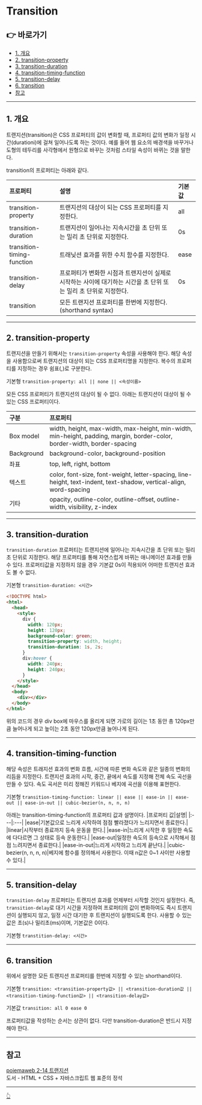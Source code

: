 # Transition

## 👉 바로가기

- [1. 개요](#1-개요)
- [2. transition-property](#2-transition-property)
- [3. transition-duration](#3-transition-duration)
- [4. transition-timing-function](#4-transition-timing-function)
- [5. transition-delay](#5-transition-delay)
- [6. transition](#6-transition)
- [참고](#참고)

---

## 1. 개요

트랜지션(transition)은 CSS 프로퍼티의 값이 변화할 때, 프로퍼티 값의 변화가 일정 시간(durationi)에 걸쳐 일어나도록 하는 것이다. 예를 들어 웹 요소의 배경색을 바꾸거나 도형의 테두리를 사각형에서 원형으로 바꾸는 것처럼 스타일 속성이 바뀌는 것을 말한다.

transition의 프로퍼티는 아래와 같다.

| 프로퍼티                   | 설명                                                                                                             | 기본값 |
| :------------------------- | :--------------------------------------------------------------------------------------------------------------- | :----- |
| transition-property        | 트랜지션의 대상이 되는 CSS 프로퍼티를 지정한다.                                                                  | all    |
| transition-duration        | 트랜지션이 일어나는 지속시간을 초 단위 또는 밀리 초 단위로 지정한다.                                             | 0s     |
| transition-timing-function | 트래닞션 효과를 위한 수치 함수를 지정한다.                                                                       | ease   |
| transition-delay           | 프로퍼티가 변화한 시점과 트랜지션이 실제로 시작하는 사이에 대기하는 시간을 초 단위 또는 밀리 초 단위로 지정한다. | 0s     |
| transition                 | 모든 트랜지션 프로퍼티를 한번에 지정한다.(shorthand syntax)                                                      |        |

---

## 2. transition-property

트랜지션을 만들기 위해서는 `transition-property` 속성을 사용해야 한다. 해당 속성을 사용함으로써 트랜지션의 대상이 되는 CSS 프로퍼티명을 지정한다. 복수의 프로퍼티를 지정하는 경우 쉼표(,)로 구분한다.

기본형 `transition-property: all || none || <속성이름>`

모든 CSS 프로퍼티가 트랜지션의 대상이 될 수 없다. 아래는 트랜지션이 대상이 될 수 있는 CSS 프로퍼티이다.

| 구분       | 프로퍼티                                                                                                                 |
| :--------- | :----------------------------------------------------------------------------------------------------------------------- |
| Box model  | width, height, max-width, max-height, min-width, min-height, padding, margin, border-color, border-width, border-spacing |
| Background | background-color, background-position                                                                                    |
| 좌표       | top, left, right, bottom                                                                                                 |
| 텍스트     | color, font-size, font-weight, letter-spacing, line-height, text-indent, text-shadow, vertical-align, word-spacing       |
| 기타       | opacity, outline-color, outline-offset, outline-width, visibility, z-index                                               |

---

## 3. transition-duration

`transition-duration` 프로퍼티는 트랜지션에 일어나는 지속시간을 초 단위 또는 밀리 초 단위로 지정한다. 해당 프로퍼티를 통해 자연스럽게 바뀌는 애니메이션 효과를 만들 수 있다. 프로퍼티값을 지정하지 않을 경우 기본값 0s이 적용되어 어떠한 트랜지션 효과도 볼 수 없다.

기본형 `transition-duration: <시간>`

```html
<!DOCTYPE html>
<html>
  <head>
    <style>
      div {
        width: 120px;
        height: 120px;
        background-color: green;
        transition-property: width, height;
        transition-duration: 1s, 2s;
      }
      div:hover {
        width: 240px;
        height: 240px;
      }
    </style>
  </head>
  <body>
    <div></div>
  </body>
</html>
```

위의 코드의 경우 div box에 마우스를 올리게 되면 가로의 길이는 1초 동안 총 120px만큼 늘어나게 되고 높이는 2초 동안 120px만큼 늘어나게 된다.

---

## 4. transition-timing-function

해당 속성은 트래지션 효과의 변화 흐름, 시간에 따른 변화 속도와 같은 일종의 변화의 리듬을 지정한다. 트랜지션 효과의 시작, 중간, 끝에서 속도를 지정해 전체 속도 곡선을 만들 수 있다. 속도 곡서은 미리 정해진 키워드나 베지에 곡선을 이용해 표현한다.

기본형 `transition-timing-function: linear || ease || ease-in || ease-out || ease-in-out || cubic-bezier(n, n, n, n)`

아래는 transition-timing-function의 프로퍼티 값과 설명이다.
|프로퍼티 값|설명|
|:---|:---|
|ease|기본값으로 느리게 시작하여 점점 빨라졌다가 느리지면서 종료한다.|
|linear|시작부터 종료까지 등속 운동을 한다.|
|ease-in|느리게 시작한 후 일정한 속도에 다다르면 그 상태로 등속 운동한다.|
|ease-out|일정한 속도의 등속으로 시작해서 점점 느려지면서 종료한다.|
|ease-in-out|느리게 시작하고 느리게 끝난다.|
|cubic-bezier(n, n, n, n)|베지에 함수를 정의해서 사용한다. 이때 n값은 0~1 사이만 사용할 수 있다.|

---

## 5. transition-delay

`transition-delay` 프로퍼티는 트랜지션 효과를 언제부터 시작할 것인지 설정한다. 즉, `transition-delay`로 대기 시간을 지정하여 프로퍼티의 값이 변화하여도 즉시 트랜지션이 실행되지 않고, 일정 시간 대기한 후 트랜지션이 실행되도록 한다. 사용할 수 있는 값은 초(s)나 밀리초(ms)이며, 기본값은 0이다.

기본형 `transtition-delay: <시간>`

---

## 6. transition

위에서 설명한 모든 트랜지션 프로퍼티를 한번에 지정할 수 있는 shorthand이다.

기본형 `transition: <transition-property값> || <transition-duration값 || <transition-timing-function값> || <transition-delay값>`

기본값 `transition: all 0 ease 0`

프로퍼티값을 작성하는 순서는 상관이 없다. 다만 transition-duration은 반드시 지정해야 한다.

---

## 참고

[poiemaweb 2-14 트랜지션](https://poiemaweb.com/css3-transition)  
도서 - HTML + CSS + 자바스크립트 웹 표준의 정석

---

[👆](#transition)
